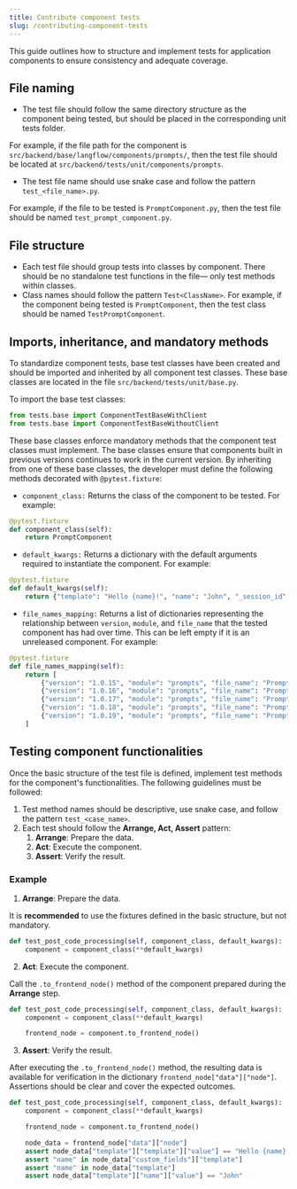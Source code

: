 ```yaml
---
title: Contribute component tests
slug: /contributing-component-tests
---
```


This guide outlines how to structure and implement tests for application components to ensure consistency and adequate coverage.

## File naming

* The test file should follow the same directory structure as the component being tested, but should be placed in the corresponding unit tests folder.

For example, if the file path for the component is `src/backend/base/langflow/components/prompts/`, then the test file should be located at `src/backend/tests/unit/components/prompts`.

* The test file name should use snake case and follow the pattern `test_<file_name>.py`.

For example, if the file to be tested is `PromptComponent.py`, then the test file should be named `test_prompt_component.py`.

## File structure

* Each test file should group tests into classes by component. There should be no standalone test functions in the file— only test methods within classes.
* Class names should follow the pattern `Test<ClassName>`.
For example, if the component being tested is `PromptComponent`, then the test class should be named `TestPromptComponent`.

## Imports, inheritance, and mandatory methods

To standardize component tests, base test classes have been created and should be imported and inherited by all component test classes. These base classes are located in the file `src/backend/tests/unit/base.py`.

To import the base test classes:

```python
from tests.base import ComponentTestBaseWithClient
from tests.base import ComponentTestBaseWithoutClient
```

These base classes enforce mandatory methods that the component test classes must implement. The base classes ensure that components built in previous versions continues to work in the current version. By inheriting from one of these base classes, the developer must define the following methods decorated with `@pytest.fixture`:

* `component_class:` Returns the class of the component to be tested. For example:

```python
@pytest.fixture
def component_class(self):
    return PromptComponent
```

* `default_kwargs:` Returns a dictionary with the default arguments required to instantiate the component. For example:

```python
@pytest.fixture
def default_kwargs(self):
    return {"template": "Hello {name}!", "name": "John", "_session_id": "123"}
```

* `file_names_mapping:` Returns a list of dictionaries representing the relationship between `version`, `module`, and `file_name` that the tested component has had over time. This can be left empty if it is an unreleased component. For example:

```python
@pytest.fixture
def file_names_mapping(self):
    return [
        {"version": "1.0.15", "module": "prompts", "file_name": "Prompt"},
        {"version": "1.0.16", "module": "prompts", "file_name": "Prompt"},
        {"version": "1.0.17", "module": "prompts", "file_name": "Prompt"},
        {"version": "1.0.18", "module": "prompts", "file_name": "Prompt"},
        {"version": "1.0.19", "module": "prompts", "file_name": "Prompt"},
    ]
```

## Testing component functionalities

Once the basic structure of the test file is defined, implement test methods for the component's functionalities. The following guidelines must be followed:

1. Test method names should be descriptive, use snake case, and follow the pattern `test_<case_name>`.
2. Each test should follow the **Arrange, Act, Assert** pattern:
    1. **Arrange**: Prepare the data.
    2. **Act**: Execute the component.
    3. **Assert**: Verify the result.

### Example

1. **Arrange**: Prepare the data.

It is **recommended** to use the fixtures defined in the basic structure, but not mandatory.

```python
def test_post_code_processing(self, component_class, default_kwargs):
    component = component_class(**default_kwargs)
```

2. **Act**: Execute the component.

Call the `.to_frontend_node()` method of the component prepared during the **Arrange** step.

```python
def test_post_code_processing(self, component_class, default_kwargs):
    component = component_class(**default_kwargs)

    frontend_node = component.to_frontend_node()
```

3. **Assert**: Verify the result.

After executing the `.to_frontend_node()` method, the resulting data is available for verification in the dictionary `frontend_node["data"]["node"]`. Assertions should be clear and cover the expected outcomes.

```python
def test_post_code_processing(self, component_class, default_kwargs):
    component = component_class(**default_kwargs)

    frontend_node = component.to_frontend_node()

    node_data = frontend_node["data"]["node"]
    assert node_data["template"]["template"]["value"] == "Hello {name}!"
    assert "name" in node_data["custom_fields"]["template"]
    assert "name" in node_data["template"]
    assert node_data["template"]["name"]["value"] == "John"
```
